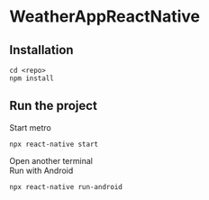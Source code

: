 # WeatherAppReactNative

## Installation

```
cd <repo>
npm install
```

## Run the project

Start metro
```
npx react-native start
```

Open another terminal <br/>
Run with Android

```
npx react-native run-android
```
